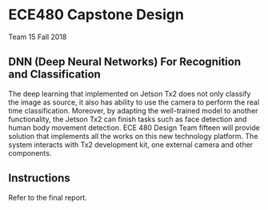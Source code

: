 # ECE480 Capstone Design
Team 15  Fall 2018 

## DNN (Deep Neural Networks) For Recognition and Classification

The deep learning that implemented on Jetson Tx2 does not only classify the image as source, it also has ability to use the camera to perform the real time classification. Moreover, by adapting the well-trained model to another functionality, the Jetson Tx2 can finish tasks such as face detection and human body movement detection. ECE 480 Design Team fifteen will provide solution that implements all the works on this new technology platform. The system interacts with Tx2 development kit, one external camera and other components.

## Instructions

Refer to the final report.

